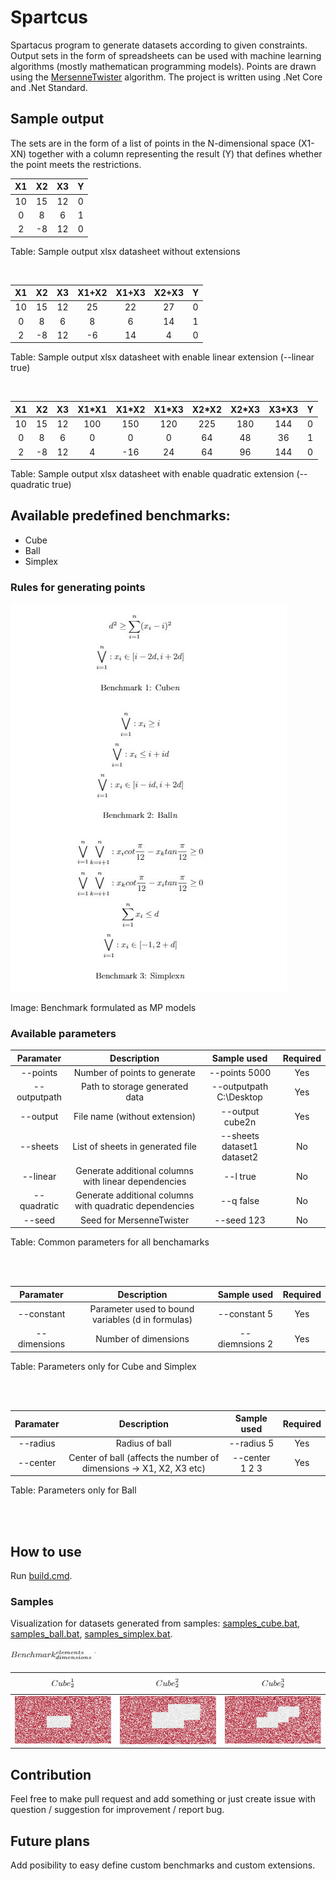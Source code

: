 # Spartcus

Spartacus program to generate datasets according to given constraints. 
Output sets in the form of spreadsheets can be used with machine learning algorithms (mostly mathematican programming models). Points are drawn using the [MersenneTwister](https://github.com/akiotakahashi/MersenneTwister) algorithm. The project is written using .Net Core and .Net Standard.

## Sample output
The sets are in the form of a list of points in the N-dimensional space (X1-XN) together with a column representing the result (Y) that defines whether the point meets the restrictions.

| X1 | X2 | X3 | Y  |
|:--:|:--:|:--:|:--:|
| 10 | 15 | 12 | 0 |
| 0  | 8  | 6  | 1 |
| 2  | -8 | 12 | 0 |

Table: Sample output xlsx datasheet without extensions

<br />

| X1 | X2 | X3 | X1+X2 | X1+X3 | X2+X3 | Y  |
|:--:|:--:|:--:|:--:|:--:|:--:|:--:|
| 10 | 15 | 12 | 25 | 22 | 27 | 0 |
| 0  | 8  | 6  | 8  | 6  | 14 | 1 |
| 2  | -8 | 12 | -6 | 14 | 4  | 0 |

Table: Sample output xlsx datasheet with enable linear extension (--linear true)

<br />

| X1 | X2 | X3 | X1\*X1 | X1\*X2 | X1\*X3 | X2\*X2 | X2\*X3 | X3\*X3 | Y  |
|:--:|:--:|:--:|:--:|:--:|:--:|:--:|:--:|:--:|:--:|
| 10 | 15 | 12 | 100 | 150 | 120 | 225 | 180 | 144 | 0 |
| 0  | 8  | 6  | 0 | 0  | 0  | 64 | 48 | 36 | 1 |
| 2  | -8 | 12 | 4 |-16 | 24 | 64 | 96  | 144 | 0 |

Table: Sample output xlsx datasheet with enable quadratic extension (--quadratic true)

## Available predefined benchmarks:
+ Cube
+ Ball
+ Simplex

### Rules for generating points

![Visualization](/docs/images/formulated_benchmarks.JPG)

Image: Benchmark formulated as MP models

### Available parameters

| Paramater | Description | Sample used | Required |
|:---------:|:-----------:|:-----------:|:--------:|
| --points  | Number of points to generate | --points 5000 | Yes |
| --outputpath  | Path to storage generated data | --outputpath C:\Desktop | Yes |
| --output  | File name (without extension) | --output cube2n | Yes |
| --sheets  | List of sheets in generated file | --sheets dataset1 dataset2 | No |
| --linear  | Generate additional columns with linear dependencies | --l true | No |
| --quadratic  | Generate additional columns with quadratic dependencies | --q false | No |
| --seed  | Seed for MersenneTwister | --seed 123 | No |

Table: Common parameters for all benchamarks

<br />
<br />

| Paramater | Description | Sample used | Required |
|:---------:|:-----------:|:-----------:|:--------:|
|--constant|Parameter used to bound variables (d in formulas)|--constant 5| Yes |
|--dimensions|Number of dimensions|--diemnsions 2|Yes|

Table: Parameters only for Cube and Simplex

<br />
<br />

| Paramater | Description | Sample used | Required |
|:---------:|:-----------:|:-----------:|:--------:|
|--radius|Radius of ball|--radius 5| Yes |
|--center|Center of ball (affects the number of dimensions -> X1, X2, X3 etc) |--center 1 2 3 |Yes|

Table: Parameters only for Ball

<br />
<br />

## How to use
Run [build.cmd](scripts/build.cmd). 

### Samples
Visualization for datasets generated from samples: [samples_cube.bat](scripts/samples_cube.bat), [samples_ball.bat](scripts/samples_ball.bat), [samples_simplex.bat](scripts/samples_simplex.bat).

![](/docs/images/sample_definition.JPG)

|![](/docs/images/cube_sample_1_symbol.JPG)|![](/docs/images/cube_sample_2_symbol.JPG)|![](/docs/images/cube_sample_3_symbol.JPG)|
|:---------:|:-----------:|:-----------:|
|![](/docs/images/cube_sample_1.JPG)|![](/docs/images/cube_sample_2.JPG)|![](/docs/images/cube_sample_3.JPG)|

## Contribution
Feel free to make pull request and add something or just create issue with question / suggestion for improvement / report bug.


## Future plans
Add posibility to easy define custom benchmarks and custom extensions.